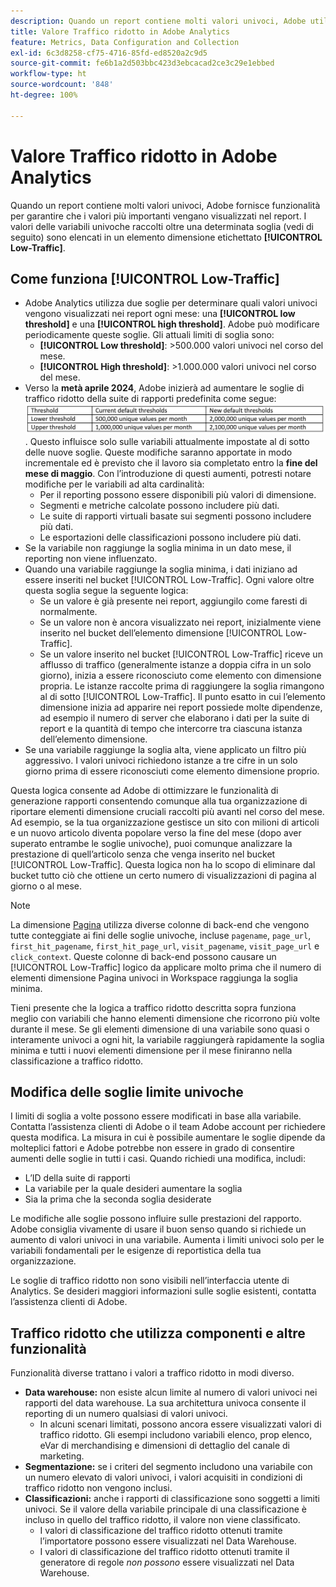 ```yaml
---
description: Quando un report contiene molti valori univoci, Adobe utilizza l’elemento dimensione Traffico ridotto per migliorarne le prestazioni.
title: Valore Traffico ridotto in Adobe Analytics
feature: Metrics, Data Configuration and Collection
exl-id: 6c3d8258-cf75-4716-85fd-ed8520a2c9d5
source-git-commit: fe6b1a2d503bbc423d3ebcacad2ce3c29e1ebbed
workflow-type: ht
source-wordcount: '848'
ht-degree: 100%

---
```


# Valore Traffico ridotto in Adobe Analytics

Quando un report contiene molti valori univoci, Adobe fornisce funzionalità per garantire che i valori più importanti vengano visualizzati nel report. I valori delle variabili univoche raccolti oltre una determinata soglia (vedi di seguito) sono elencati in un elemento dimensione etichettato **[!UICONTROL Low-Traffic]**.

## Come funziona [!UICONTROL Low-Traffic]

* Adobe Analytics utilizza due soglie per determinare quali valori univoci vengono visualizzati nei report ogni mese: una **[!UICONTROL low threshold]** e una **[!UICONTROL high threshold]**. Adobe può modificare periodicamente queste soglie. Gli attuali limiti di soglia sono:
   * **[!UICONTROL Low threshold]**: >500.000 valori univoci nel corso del mese.
   * **[!UICONTROL High threshold]**: >1.000.000 valori univoci nel corso del mese.
* Verso la **metà aprile 2024**, Adobe inizierà ad aumentare le soglie di traffico ridotto della suite di rapporti predefinita come segue: ![soglie di traffico ridotto](assets/thresholds.png).
Questo influisce solo sulle variabili attualmente impostate al di sotto delle nuove soglie. Queste modifiche saranno apportate in modo incrementale ed è previsto che il lavoro sia completato entro la **fine del mese di maggio**. Con l’introduzione di questi aumenti, potresti notare modifiche per le variabili ad alta cardinalità:<ul><li>Per il reporting possono essere disponibili più valori di dimensione.</li><li>Segmenti e metriche calcolate possono includere più dati.</li><li>Le suite di rapporti virtuali basate sui segmenti possono includere più dati.</li><li>Le esportazioni delle classificazioni possono includere più dati.</li></ul>
* Se la variabile non raggiunge la soglia minima in un dato mese, il reporting non viene influenzato.
* Quando una variabile raggiunge la soglia minima, i dati iniziano ad essere inseriti nel bucket [!UICONTROL Low-Traffic]. Ogni valore oltre questa soglia segue la seguente logica:
   * Se un valore è già presente nei report, aggiungilo come faresti di normalmente.
   * Se un valore non è ancora visualizzato nei report, inizialmente viene inserito nel bucket dell’elemento dimensione [!UICONTROL Low-Traffic].
   * Se un valore inserito nel bucket [!UICONTROL Low-Traffic] riceve un afflusso di traffico (generalmente istanze a doppia cifra in un solo giorno), inizia a essere riconosciuto come elemento con dimensione propria. Le istanze raccolte prima di raggiungere la soglia rimangono al di sotto [!UICONTROL Low-Traffic]. Il punto esatto in cui l’elemento dimensione inizia ad apparire nei report possiede molte dipendenze, ad esempio il numero di server che elaborano i dati per la suite di report e la quantità di tempo che intercorre tra ciascuna istanza dell’elemento dimensione.
* Se una variabile raggiunge la soglia alta, viene applicato un filtro più aggressivo. I valori univoci richiedono istanze a tre cifre in un solo giorno prima di essere riconosciuti come elemento dimensione proprio.

Questa logica consente ad Adobe di ottimizzare le funzionalità di generazione rapporti consentendo comunque alla tua organizzazione di riportare elementi dimensione cruciali raccolti più avanti nel corso del mese. Ad esempio, se la tua organizzazione gestisce un sito con milioni di articoli e un nuovo articolo diventa popolare verso la fine del mese (dopo aver superato entrambe le soglie univoche), puoi comunque analizzare la prestazione di quell’articolo senza che venga inserito nel bucket [!UICONTROL Low-Traffic]. Questa logica non ha lo scopo di eliminare dal bucket tutto ciò che ottiene un certo numero di visualizzazioni di pagina al giorno o al mese.

>[!NOTE]
>La dimensione [Pagina](../components/dimensions/page.md) utilizza diverse colonne di back-end che vengono tutte conteggiate ai fini delle soglie univoche, incluse `pagename`, `page_url`, `first_hit_pagename`, `first_hit_page_url`, `visit_pagename`, `visit_page_url` e `click_context`. Queste colonne di back-end possono causare un [!UICONTROL Low-Traffic] logico da applicare molto prima che il numero di elementi dimensione Pagina univoci in Workspace raggiunga la soglia minima.

Tieni presente che la logica a traffico ridotto descritta sopra funziona meglio con variabili che hanno elementi dimensione che ricorrono più volte durante il mese. Se gli elementi dimensione di una variabile sono quasi o interamente univoci a ogni hit, la variabile raggiungerà rapidamente la soglia minima e tutti i nuovi elementi dimensione per il mese finiranno nella classificazione a traffico ridotto.

## Modifica delle soglie limite univoche

I limiti di soglia a volte possono essere modificati in base alla variabile. Contatta l’assistenza clienti di Adobe o il team Adobe account per richiedere questa modifica. La misura in cui è possibile aumentare le soglie dipende da molteplici fattori e Adobe potrebbe non essere in grado di consentire aumenti delle soglie in tutti i casi. Quando richiedi una modifica, includi:

* L’ID della suite di rapporti
* La variabile per la quale desideri aumentare la soglia
* Sia la prima che la seconda soglia desiderate

Le modifiche alle soglie possono influire sulle prestazioni del rapporto. Adobe consiglia vivamente di usare il buon senso quando si richiede un aumento di valori univoci in una variabile. Aumenta i limiti univoci solo per le variabili fondamentali per le esigenze di reportistica della tua organizzazione.

Le soglie di traffico ridotto non sono visibili nell’interfaccia utente di Analytics. Se desideri maggiori informazioni sulle soglie esistenti, contatta l’assistenza clienti di Adobe.

## Traffico ridotto che utilizza componenti e altre funzionalità

Funzionalità diverse trattano i valori a traffico ridotto in modi diverso.

* **Data warehouse:** non esiste alcun limite al numero di valori univoci nei rapporti del data warehouse. La sua architettura univoca consente il reporting di un numero qualsiasi di valori univoci.
   * In alcuni scenari limitati, possono ancora essere visualizzati valori di traffico ridotto. Gli esempi includono variabili elenco, prop elenco, eVar di merchandising e dimensioni di dettaglio del canale di marketing.
* **Segmentazione:** se i criteri del segmento includono una variabile con un numero elevato di valori univoci, i valori acquisiti in condizioni di traffico ridotto non vengono inclusi.
* **Classificazioni:** anche i rapporti di classificazione sono soggetti a limiti univoci. Se il valore della variabile principale di una classificazione è incluso in quello del traffico ridotto, il valore non viene classificato.
   * I valori di classificazione del traffico ridotto ottenuti tramite l’importatore possono essere visualizzati nel Data Warehouse.<!-- AN-115871 -->
   * I valori di classificazione del traffico ridotto ottenuti tramite il generatore di regole *non possono* essere visualizzati nel Data Warehouse.<!-- AN-122872 -->
